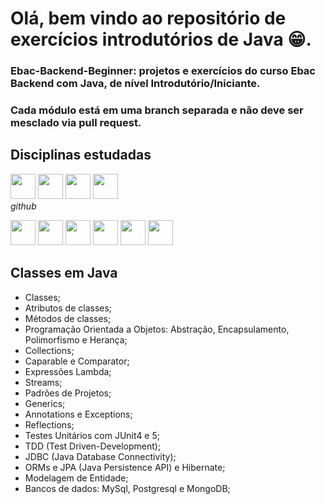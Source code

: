 # Olá, bem vindo ao repositório de exercícios introdutórios de Java :grin:.

### Ebac-Backend-Beginner: projetos e exercícios do curso Ebac Backend com Java, de nível Introdutório/Iniciante.

### Cada módulo está em uma branch separada e não deve ser mesclado via pull request.

## Disciplinas estudadas

<img loading="lazy" src="https://cdn.jsdelivr.net/gh/devicons/devicon/icons/java/java-original.svg" width="40" height="40"/>  <img src="https://cdn.jsdelivr.net/gh/devicons/devicon@latest/icons/docker/docker-original.svg" width="40" height="40" />  <img src="https://cdn.jsdelivr.net/gh/devicons/devicon@latest/icons/intellij/intellij-original.svg" width="40" height="40" />  <img src="https://cdn.jsdelivr.net/gh/devicons/devicon@latest/icons/git/git-original-wordmark.svg" width="40" height="40" />  
            <i class="devicon-github-original-wordmark">github</i>
          
<img src="https://cdn.jsdelivr.net/gh/devicons/devicon@latest/icons/github/github-original-wordmark.svg" width="40" height="40" />  <img src="https://cdn.jsdelivr.net/gh/devicons/devicon@latest/icons/junit/junit-original-wordmark.svg" width="40" height="40" />  <img src="https://cdn.jsdelivr.net/gh/devicons/devicon@latest/icons/mysql/mysql-original-wordmark.svg" width="40" height="40" />  <img src="https://cdn.jsdelivr.net/gh/devicons/devicon@latest/icons/postgresql/postgresql-original-wordmark.svg" width="40" height="40" />  <img src="https://cdn.jsdelivr.net/gh/devicons/devicon@latest/icons/mongodb/mongodb-original-wordmark.svg" width="40" height="40" />   <img src="https://cdn.jsdelivr.net/gh/devicons/devicon@latest/icons/hibernate/hibernate-original-wordmark.svg" width="40" height="40" />

## Classes em Java

- Classes;
- Atributos de classes;
- Métodos de classes;
- Programação Orientada a Objetos: Abstração, Encapsulamento, Polimorfismo e Herança;
- Collections;
- Caparable e Comparator;
- Expressões Lambda;
- Streams;
- Padrões de Projetos;
- Generics;
- Annotations e Exceptions;
- Reflections;
- Testes Unitários com JUnit4 e 5;
- TDD (Test Driven-Development);
- JDBC (Java Database Connectivity);
- ORMs e JPA (Java Persistence API) e Hibernate;
- Modelagem de Entidade;
- Bancos de dados: MySql, Postgresql e MongoDB;
          
          
          
